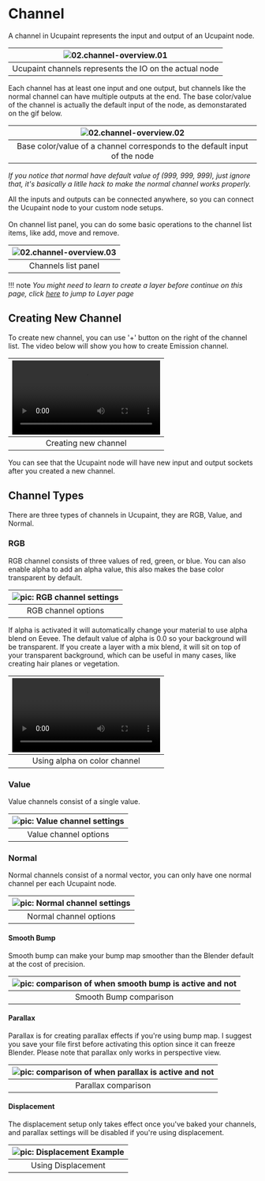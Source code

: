 # Channel

A channel in Ucupaint represents the input and output of an Ucupaint node. 

|![02.channel-overview.01](source/02.channel-overview.01.png)|
|:--:|
|Ucupaint channels represents the IO on the actual node| {align=center}

Each channel has at least one input and one output, but channels like the normal channel can have multiple outputs at the end. The base color/value of the channel is actually the default input of the node, as demonstarated on the gif below.

|![02.channel-overview.02](source/02.channel-overview.02.gif)|
|:--:|
|Base color/value of a channel corresponds to the default input of the node| {align=center}

*If you notice that normal have default value of (999, 999, 999), just ignore that, it's basically a litlle hack to make the normal channel works properly.* 

All the inputs and outputs can be connected anywhere, so you can connect the Ucupaint node to your custom node setups.
<br/>
<br/>
On channel list panel, you can do some basic operations to the channel list items, like add, move and remove.

|![02.channel-overview.03](source/02.channel-overview.03.png)|
|:--:|
|Channels list panel| {align=center}

!!! note
    *You might need to learn to create a layer before continue on this page, click [here](../01.02.layer/#creating-new-layer-quick-guide) to jump to Layer page*

## Creating New Channel

To create new channel, you can use '+' button on the right of the channel list. The video below will show you how to create Emission channel.

<!-- TEMP OLD TEXT: You can create new channel by using the + button on the right of the chanels list, it will gives you channel type options, which are RGB, Value, and Normal.
For demonstration, let's try to create new channel that connect to emission socket on the principled bsdf.
Now the popup appears, if you already decided to connect it to principled bsdf, you don't have to manually name the channel, just choose emission on the dropdown, it will automatically set the name of your channel, and if you click ok, it will also connect the sockets. -->

|![type:video](source/02.channel-overview.04.mp4)|
|:--:|
|Creating new channel| {align=center, width=100%}

You can see that the Ucupaint node will have new input and output sockets after you created a new channel.

## Channel Types
There are three types of channels in Ucupaint, they are RGB, Value, and Normal.

### RGB
RGB channel consists of three values of red, green, or blue. You can also enable alpha to add an alpha value, this also makes the base color transparent by default.

|![pic: RGB channel settings](source/02.channel.05.png)|
|:--:|
|RGB channel options| {align=center}

If alpha is activated it will automatically change your material to use alpha blend on Eevee. The default value of alpha is 0.0 so your background will be transparent.
If you create a layer with a mix blend, it will sit on top of your transparent background, which can be useful in many cases, like creating hair planes or vegetation.

|![type:video](source/02.channel.06.mp4)|
|:--:|
|Using alpha on color channel| {align=center}

### Value
Value channels consist of a single value.

|![pic: Value channel settings](source/02.channel.07.png)|
|:--:|
|Value channel options| {align=center}

### Normal
Normal channels consist of a normal vector, you can only have one normal channel per each Ucupaint node.

|![pic: Normal channel settings](source/02.channel.08.png)|
|:--:|
|Normal channel options| {align=center}

#### Smooth Bump
Smooth bump can make your bump map smoother than the Blender default at the cost of precision.

|![pic: comparison of when smooth bump is active and not](source/02.channel.09.png)|
|:--:|
|Smooth Bump comparison| {align=center}

#### Parallax
Parallax is for creating parallax effects if you're using bump map. I suggest you save your file first before activating this option since it can freeze Blender. Please note that parallax only works in perspective view.

|![pic: comparison of when parallax is active and not](source/02.channel.10.png)|
|:--:|
|Parallax comparison| {align=center}


#### Displacement
The displacement setup only takes effect once you've baked your channels, and parallax settings will be disabled if you're using displacement.
<!-- Need more explanation -->

|![pic: Displacement Example](source/02.channel.11.png)|
|:--:|
|Using Displacement| {align=center}

